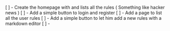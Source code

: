 [ ] - Create the homepage with and lists all the rules ( Something like hacker news )
[ ] - Add a simple button to login and register
[ ] - Add a page to list all the user rules
[ ] - Add a simple button to let him add a new rules with a markdown editor
[ ] -